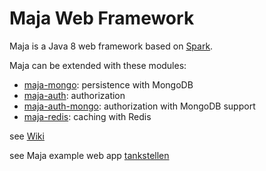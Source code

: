# Maja Web Framework

Maja is a Java 8 web framework based on [Spark](http://sparkjava.com).

Maja can be extended with these modules:

* [maja-mongo](https://github.com/SoltauFintel/maja-auth-mongo): persistence with MongoDB
* [maja-auth](https://github.com/SoltauFintel/maja-auth-mongo): authorization
* [maja-auth-mongo](https://github.com/SoltauFintel/maja-auth-mongo): authorization with MongoDB support
* [maja-redis](https://github.com/SoltauFintel/maja-auth-mongo): caching with Redis

see [Wiki](https://github.com/SoltauFintel/maja-web/wiki/Maja-framework_de)

see Maja example web app [tankstellen](https://github.com/SoltauFintel/tankstellen)
